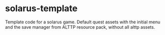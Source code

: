 # solarus-template

Template code for a solarus game.
Default quest assets with the initial menu and the save manager from ALTTP resource pack, without all alttp assets.
